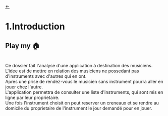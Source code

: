 
<link rel="stylesheet" href="style.css"/>

[<span class="icon-big">&#8592;</span>](./0-table-des-matieres.md)
# 1.Introduction

## Play my <span class="icon-big">🏠<span>
<br/>
Ce dossier fait l'analyse d'une application à destination des musiciens.<br>
L'idee est de mettre en relation des musiciens ne possedant pas d'instruments avec d'autres qui en ont.<br/> 
Apres une prise de rendez-vous le musicien sans instrument pourra aller en jouer chez l'autre.<br/>
L'application permettra de consulter une liste d'instruments, qui sont mis en ligne par leur proprietaire.<br/>
Une fois l'instrument choisit on peut reserver un creneaux et se rendre au domicile du proprietaire de l'instrument le jour demandé pour en jouer.<br/>

